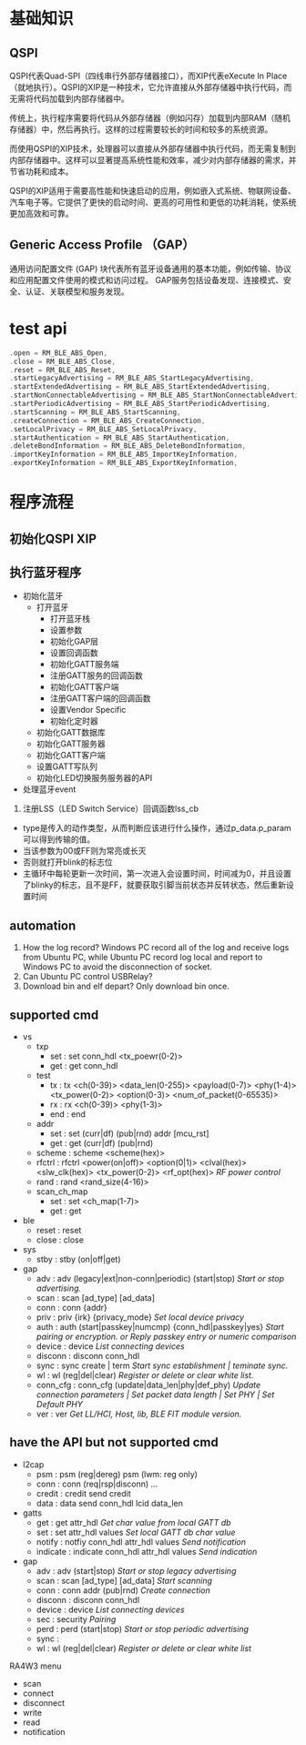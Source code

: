 # 基础知识
## QSPI

QSPI代表Quad-SPI（四线串行外部存储器接口），而XIP代表eXecute In Place（就地执行）。QSPI的XIP是一种技术，它允许直接从外部存储器中执行代码，而无需将代码加载到内部存储器中。

传统上，执行程序需要将代码从外部存储器（例如闪存）加载到内部RAM（随机存储器）中，然后再执行。这样的过程需要较长的时间和较多的系统资源。

而使用QSPI的XIP技术，处理器可以直接从外部存储器中执行代码，而无需复制到内部存储器中。这样可以显著提高系统性能和效率，减少对内部存储器的需求，并节省功耗和成本。

QSPI的XIP适用于需要高性能和快速启动的应用，例如嵌入式系统、物联网设备、汽车电子等。它提供了更快的启动时间、更高的可用性和更低的功耗消耗，使系统更加高效和可靠。


## Generic Access Profile （GAP）
通用访问配置文件 (GAP) 块代表所有蓝牙设备通用的基本功能，例如传输、协议和应用配置文件使用的模式和访问过程。 GAP服务包括设备发现、连接模式、安全、认证、关联模型和服务发现。






# test api
```C
.open = RM_BLE_ABS_Open,
.close = RM_BLE_ABS_Close,
.reset = RM_BLE_ABS_Reset,
.startLegacyAdvertising = RM_BLE_ABS_StartLegacyAdvertising,
.startExtendedAdvertising = RM_BLE_ABS_StartExtendedAdvertising,
.startNonConnectableAdvertising = RM_BLE_ABS_StartNonConnectableAdvertising,
.startPeriodicAdvertising = RM_BLE_ABS_StartPeriodicAdvertising,
.startScanning = RM_BLE_ABS_StartScanning,
.createConnection = RM_BLE_ABS_CreateConnection,
.setLocalPrivacy = RM_BLE_ABS_SetLocalPrivacy,
.startAuthentication = RM_BLE_ABS_StartAuthentication,
.deleteBondInformation = RM_BLE_ABS_DeleteBondInformation,
.importKeyInformation = RM_BLE_ABS_ImportKeyInformation,
.exportKeyInformation = RM_BLE_ABS_ExportKeyInformation,
```

# 程序流程

## 初始化QSPI XIP
## 执行蓝牙程序

- 初始化蓝牙
	- 打开蓝牙
		- 打开蓝牙栈
		- 设置参数
		- 初始化GAP层
		- 设置回调函数
		- 初始化GATT服务端
		- 注册GATT服务的回调函数
		- 初始化GATT客户端
		- 注册GATT客户端的回调函数
		- 设置Vendor Specific
		- 初始化定时器
	- 初始化GATT数据库
	- 初始化GATT服务器
	- 初始化GATT客户端
	- 设置GATT写队列
	- 初始化LED切换服务服务器的API
- 处理蓝牙event

1. 注册LSS（LED Switch Service）回调函数lss_cb
- type是传入的动作类型，从而判断应该进行什么操作，通过p_data.p_param可以得到传输的值。
- 当该参数为00或FF则为常亮或长灭
- 否则就打开blink的标志位
- 主循环中每轮更新一次时间，第一次进入会设置时间，时间减为0，并且设置了blinky的标志，且不是FF，就要获取引脚当前状态并反转状态，然后重新设置时间


## automation
1. How the log record? 
		Windows PC record all of the log and receive logs from Ubuntu PC, while Ubuntu PC record log local and report to Windows PC to avoid the disconnection of socket.
2. Can Ubuntu PC control USBRelay?
3. Download bin and elf depart? Only download bin once.




## supported cmd
- vs
	- txp
		- set : set conn_hdl <tx_poewr(0-2)>
		- get : get conn_hdl
	- test
		- tx : tx <ch(0-39)> <data_len(0-255)> <payload(0-7)> <phy(1-4)> <tx_power(0-2)> <option(0-3)> <num_of_packet(0-65535)>
		- rx : rx <ch(0-39)> <phy(1-3)>
		- end : end
	- addr 
		- set : set (curr|df) (pub|rnd) addr \[mcu_rst\]
		- get : get (curr|df) (pub|rnd)
	- scheme : scheme <scheme(hex)>
	- rfctrl : rfctrl <power(on|off)> <option(0|1)> <clval(hex)> <slw_clk(hex)> <tx_power(0-2)> <rf_opt(hex)> _RF power control_
	- rand : rand <rand_size(4-16)>
	- scan_ch_map
		- set : set <ch_map(1-7)>
		- get : get
- ble
	- reset : reset
	- close : close
- sys
	- stby : stby (on|off|get)
- gap
	- adv : adv (legacy|ext|non-conn|periodic) (start|stop) _Start or stop advertising._
	- scan : scan \[ad_type\] \[ad_data\]
	- conn : conn {addr}
	- priv : priv {irk} {privacy_mode} _Set local device privacy_
	- auth : auth (start|passkey|numcmp) {conn_hdl|passkey|yes} _Start pairing or encryption. or Reply passkey entry or numeric comparison_
	- device : device _List connecting devices_
	- disconn : disconn conn_hdl 
	- sync : sync create | term _Start sync establishment | teminate sync._
	- wl : wl (reg|del|clear) _Register or delete or clear white list._
	- conn_cfg : conn_cfg (update|data_len|phy|def_phy) _Update connection parameters | Set packet data length | Set PHY | Set Default PHY_
	- ver :  ver _Get LL/HCI, Host, lib, BLE FIT module version._

## have the API but not supported cmd
- l2cap
	- psm : psm (reg|dereg) psm (lwm: reg only)
	- conn : conn (req|rsp|disconn) ...
	- credit : credit send credit
	- data : data send conn_hdl lcid data_len
- gatts
	- get : get attr_hdl _Get char value from local GATT db_
	- set : set attr_hdl values _Set local GATT db char value_
	- notify : notfiy conn_hdl attr_hdl values _Send notification_
	- indicate : indicate conn_hdl attr_hdl values _Send indication_
- gap
	- adv : adv (start|stop)  _Start or stop legacy advertising_
	- scan : scan \[ad_type\] \[ad_data\] _Start scanning_
	- conn : conn addr (pub|rnd) _Create connection_
	- disconn : disconn conn_hdl
	- device : device _List connecting devices_
	- sec : security _Pairing_
	- perd : perd (start|stop) _Start or stop periodic advertising_
	- sync : 
	- wl : wl (reg|del|clear) _Register or delete or clear white list_



RA4W3 menu
- scan
- connect
- disconnect
- write
- read
- notification

















